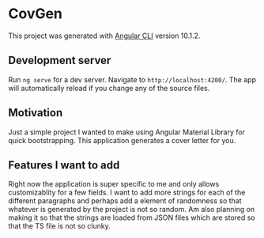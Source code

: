 # CovGen

This project was generated with [Angular CLI](https://github.com/angular/angular-cli) version 10.1.2.

## Development server

Run `ng serve` for a dev server. Navigate to `http://localhost:4200/`. The app will automatically reload if you change any of the source files.

## Motivation 

Just a simple project I wanted to make using Angular Material Library for quick bootstrapping. This application generates a cover letter for you. 

## Features I want to add 

Right now the application is super specific to me and only allows customizablity for a few fields. I want to add more strings for each of the different paragraphs and perhaps add a element of randomness so that whatever is generated by the project is not so random. Am also planning on making it so that the strings are loaded from JSON files which are stored so that the TS file is not so clunky. 

